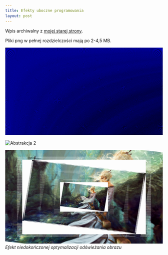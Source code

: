 ```yaml
---
title: Efekty uboczne programowania
layout: post
---
```


Wpis archiwalny z [mojej starej strony](http://gaco.wordpress.com).

Pliki png w pełnej rozdzielczości mają po 2-4,5 MB.

![Abstrakcja 1](images/abstract1.png)

![Abstrakcja 2](images/abstract2.png)

![Scan lines](images/scan-lines.png)<br />
*Efekt niedokończonej optymalizacji odświeżania obrazu*

